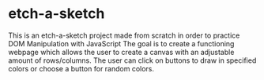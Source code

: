 # etch-a-sketch
This is an etch-a-sketch project made from scratch in order to practice DOM Manipulation with JavaScript
The goal is to create a functioning webpage which allows the user to create a canvas with an adjustable amount of rows/columns. The user can click on buttons to draw in specified colors or choose a button for random colors.

